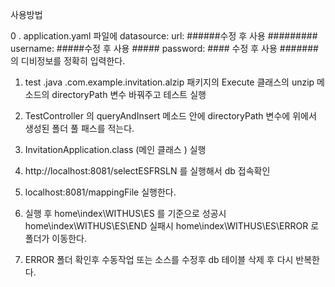 사용방법

0 . application.yaml 파일에   datasource:
url: ######수정 후 사용 #########
username: #####수정 후 사용 #####
password: #### 수정 후 사용 ####### 
의 디비정보를 정확히 입력한다. 


1. test .java .com.example.invitation.alzip  패키지의 Execute 클래스의 unzip 메소드의 directoryPath  변수 바꿔주고 테스트 실행 


2. TestController 의 queryAndInsert 메소드 안에 directoryPath 변수에 위에서 생성된 폴더 풀 패스를 적는다.

3. InvitationApplication.class (메인 클래스 ) 실행


4. http://localhost:8081/selectESFRSLN 를 실행해서 db 접속확인 

5. localhost:8081/mappingFile 실행한다.


6. 실행 후
   home\index\WITHUS\ES
 를 기준으로
성공시
   home\index\WITHUS\ES\END 
실패시 
   home\index\WITHUS\ES\ERROR 
로 폴더가 이동한다. 

7. ERROR 폴더 확인후 수동작업 또는 소스를 수정후 db 테이블 삭제 후 다시 반복한다. 

